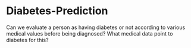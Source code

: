# Diabetes-Prediction
Can we evaluate a person as having diabetes or not according to various medical values ​​before being diagnosed? What medical data point to diabetes for this?
